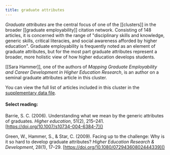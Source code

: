 ```yaml
---
title: graduate attributes
--- 
```


*Graduate attributes* are the central focus of one of the [[clusters]] in the broader [[graduate employability]] citation network. Consisting of 148 articles, it is concerned with the range of "disciplinary skills and knowledge, generic skills, critical literacies, and social awareness afforded by higher education". Graduate employability is frequently noted as an element of graduate attributes, but for the most part graduate attributes represent a broader, more holistic view of how higher education develops students. 

[[Sara Hammer]], one of the authors of *Mapping Graduate Employability and Career Development in Higher Education Research*, is an author on a seminal graduate attributes article in this cluster. 

You can view the full list of articles included in this cluster in the [supplementary data file](https://srhe.tandfonline.com/doi/suppl/10.1080/03075079.2020.1804851/suppl_file/cshe_a_1804851_sm1489.xlsx). 

#### Select reading: 
Barrie, S. C. (2006). Understanding what we mean by the generic attributes of graduates. *Higher education*, 51(2), 215–241. [https://doi.org/10.1007/s10734-004-6384-7]()

Green, W., Hammer, S., & Star, C. (2009). Facing up to the challenge: Why is it so hard to develop graduate attributes? *Higher Education Research & Development*, 28(1), 17–29. [https://doi.org/10.1080/07294360802444339]()


